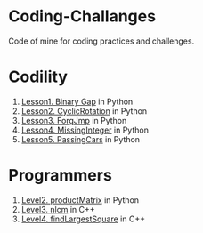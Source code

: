 Coding-Challanges
=================
Code of mine for coding practices and challenges.

# Codility
1. [Lesson1. Binary Gap](https://codility.com/programmers/lessons/1-iterations/binary_gap/start/) in Python
2. [Lesson2. CyclicRotation](https://codility.com/programmers/lessons/2-arrays/cyclic_rotation/start/) in Python
3. [Lesson3. ForgJmp](https://codility.com/programmers/lessons/3-time_complexity/frog_jmp/start/) in Python
4. [Lesson4. MissingInteger](https://codility.com/programmers/lessons/4-counting_elements/missing_integer/start/) in Python
5. [Lesson5. PassingCars](https://codility.com/programmers/lessons/5-prefix_sums/passing_cars/start/) in Python

# Programmers
1. [Level2. productMatrix](https://programmers.co.kr/learn/challenge_codes/140) in Python
2. [Level3. nlcm](https://programmers.co.kr/learn/challenge_codes/152) in C++
3. [Level4. findLargestSquare](https://programmers.co.kr/learn/challenge_codes/187) in C++
